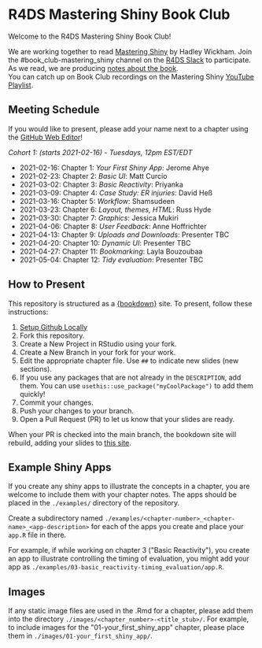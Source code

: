 # R4DS Mastering Shiny Book Club

Welcome to the R4DS Mastering Shiny Book Club!

We are working together to read [Mastering Shiny](https://mastering-shiny.org/) by Hadley Wickham.
Join the #book_club-mastering_shiny channel on the [R4DS Slack](https://r4ds.io/join) to participate.
As we read, we are producing [notes about the book](https://r4ds.github.io/bookclub-mshiny/).  
You can catch up on Book Club recordings on the Mastering Shiny [YouTube Playlist](https://www.youtube.com/playlist?list=PL3x6DOfs2NGi4B1Idnv8MLaUhFwOqfc3h).

## Meeting Schedule

If you would like to present, please add your name next to a chapter using the [GitHub Web Editor](https://youtu.be/d41oc2OMAuI)!

*Cohort 1: (starts 2021-02-16) - Tuesdays, 12pm EST/EDT*

- 2021-02-16: Chapter 1: _Your First Shiny App_: Jerome Ahye
- 2021-02-23: Chapter 2: _Basic UI_: Matt Curcio
- 2021-03-02: Chapter 3: _Basic Reactivity_: Priyanka
- 2021-03-09: Chapter 4: _Case Study: ER injuries_: David Heß
- 2021-03-16: Chapter 5: _Workflow_: Shamsudeen
- 2021-03-23: Chapter 6: _Layout, themes, HTML_: Russ Hyde
- 2021-03-30: Chapter 7: _Graphics_: Jessica Mukiri
- 2021-04-06: Chapter 8: _User Feedback_: Anne Hoffrichter
- 2021-04-13: Chapter 9: _Uploads and Downloads_: Presenter TBC
- 2021-04-20: Chapter 10: _Dynamic UI_: Presenter TBC
- 2021-04-27: Chapter 11: _Bookmarking_: Layla Bouzoubaa
- 2021-05-04: Chapter 12: _Tidy evaluation_: Presenter TBC

## How to Present

This repository is structured as a [{bookdown}](https://CRAN.R-project.org/package=bookdown) site.
To present, follow these instructions:

1. [Setup Github Locally](https://www.youtube.com/watch?v=hNUNPkoledI)
2. Fork this repository.
3. Create a New Project in RStudio using your fork.
4. Create a New Branch in your fork for your work.
5. Edit the appropriate chapter file. Use `##` to indicate new slides (new sections).
6. If you use any packages that are not already in the `DESCRIPTION`, add them. You can use `usethis::use_package("myCoolPackage")` to add them quickly!
7. Commit your changes.
8. Push your changes to your branch.
9. Open a Pull Request (PR) to let us know that your slides are ready.

When your PR is checked into the main branch, the bookdown site will rebuild, adding your slides to [this site](https://r4ds.github.io/bookclub-mshiny/).

## Example Shiny Apps

If you create any shiny apps to illustrate the concepts in a chapter, you are
welcome to include them with your chapter notes. The apps should be placed in
the `./examples/` directory of the repository.

Create a subdirectory named
`./examples/<chapter-number>_<chapter-name>_<app-description>` for each of the
apps you create and place your `app.R` file in there.

For example, if while working on chapter 3 ("Basic Reactivity"), you create an
app to illustrate controlling the timing of evaluation, you might add your app
as `./examples/03-basic_reactivity-timing_evaluation/app.R`.

## Images

If any static image files are used in the .Rmd for a chapter, please add them into the directory
`./images/<chapter_number>-<title_stub>/`. For example, to include images for the "01-your_first_shiny_app" chapter, please place them in `./images/01-your_first_shiny_app/`.

